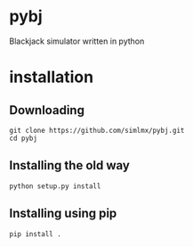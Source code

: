 pybj
====

Blackjack simulator written in python


installation
============

Downloading
-----------
    git clone https://github.com/simlmx/pybj.git
    cd pybj
    
Installing the old way
----------------------

    python setup.py install 

Installing using pip
--------------------
    
    pip install .
    

    
